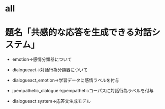 # all
# 題名「共感的な応答を生成できる対話システム」

- emotion→感情分類器について

- dialogueact→対話行為分類器について

- dialogueact_emotion→学習データに感情ラベルを付与

- jpempathetic_dialogue→jpempatheticコーパスに対話行為ラベルを付与

- dialogueact system→応答文生成モデル

